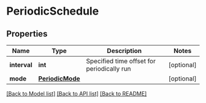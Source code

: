 # PeriodicSchedule

## Properties
Name | Type | Description | Notes
------------ | ------------- | ------------- | -------------
**interval** | **int** | Specified time offset for periodically run | [optional] 
**mode** | [**PeriodicMode**](PeriodicMode.md) |  | [optional] 

[[Back to Model list]](../README.md#documentation-for-models) [[Back to API list]](../README.md#documentation-for-api-endpoints) [[Back to README]](../README.md)

